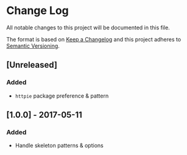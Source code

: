 # Change Log
All notable changes to this project will be documented in this file.

The format is based on [Keep a Changelog](http://keepachangelog.com/)
and this project adheres to [Semantic Versioning](http://semver.org/).

## [Unreleased]
### Added
- `httpie` package preference & pattern

## [1.0.0] - 2017-05-11
### Added
- Handle skeleton patterns & options
